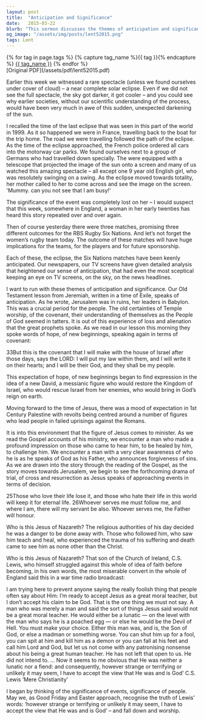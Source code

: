 ```yaml
---
layout: post
title:  "Anticipation and Significance"
date:   2015-03-22
blurb: "This sermon discusses the themes of anticipation and significance, drawing parallels between events like a solar eclipse and the Six Nations matches to the anticipation and significance of the coming of Jesus Christ. It explores the prophetic words of hope and new beginnings from Jeremiah, and the expectation of a messianic figure who would restore the Kingdom of Israel. The sermon ends with a powerful quote from C.S. Lewis about the divinity of Jesus."
og_image: "/assets/img/posts/lent52015.png"
tags: Lent
---    
```

<div class="tag-pills">
  {% for tag in page.tags %}
    {% capture tag_name %}{{ tag }}{% endcapture %}
    <a href="{{ site.baseurl }}/tag/{{ tag_name }}" class="tag-pill">{{ tag_name }}</a>
  {% endfor %}
</div>
[Original PDF](/assets/pdf/lent52015.pdf)

Earlier this week we witnessed a rare spectacle (unless we found ourselves under cover of cloud) – a near complete solar eclipse. Even if we did not see the full spectacle, the sky got darker, it got cooler – and you could see why earlier societies, without our scientific understanding of the process, would have been very much in awe of this sudden, unexpected darkening of the sun.

I recalled the time of the last eclipse that was seen in this part of the world in 1999. As it so happened we were in France, travelling back to the boat for the trip home. The road we were travelling followed the path of the eclipse. As the time of the eclipse approached, the French police ordered all cars into the motorway car parks. We found ourselves next to a group of Germans who had travelled down specially. The were equipped with a telescope that projected the image of the sun onto a screen and many of us watched this amazing spectacle – all except one 9 year old English girl, who was resolutely swinging on a swing. As the eclipse moved towards totality, her mother called to her to come across and see the image on the screen. 'Mummy. can you not see that I am busy!'

The significance of the event was completely lost on her – I would suspect that this week, somewhere in England, a woman in her early twenties has heard this story repeated over and over again.

Then of course yesterday there were three matches, promising three different outcomes for the RBS Rugby Six Nations. And let’s not forget the women’s rugby team today. The outcome of these matches will have huge implications for the teams, for the players and for future sponsorship.

Each of these, the eclipse, the Six Nations matches have been keenly anticipated. Our newspapers, our TV screens have given detailed analysis that heightened our sense of anticipation, that had even the most sceptical keeping an eye on TV screens, on the sky, on the news headlines.

I want to run with these themes of anticipation and significance. Our Old Testament lesson from Jeremiah, written in a time of Exile, speaks of anticipation. As he wrote, Jerusalem was in ruins, her leaders in Babylon. This was a crucial period for the people. The old certainties of Temple worship, of the covenant, their understanding of themselves as the People of God seemed in tatters. It is out of this experience of loss and alienation that the great prophets spoke. As we read in our lesson this morning they spoke words of hope, of new beginnings, speaking again in terms of covenant:

33But this is the covenant that I will make with the house of Israel after those days, says the LORD: I will put my law within them, and I will write it on their hearts; and I will be their God, and they shall be my people.

This expectation of hope, of new beginnings began to find expression in the idea of a new David, a messianic figure who would restore the Kingdom of Israel, who would rescue Israel from her enemies, who would bring in God’s reign on earth.

Moving forward to the time of Jesus, there was a mood of expectation in 1st Century Palestine with revolts being centred around a number of figures who lead people in failed uprisings against the Romans.

It is into this environment that the figure of Jesus comes to minister. As we read the Gospel accounts of his ministry, we encounter a man who made a profound impression on those who came to hear him, to be healed by him, to challenge him. We encounter a man with a very clear awareness of who he is as he speaks of God as his Father, who announces forgiveness of sins. As we are drawn into the story through the reading of the Gospel, as the story moves towards Jerusalem, we begin to see the forthcoming drama of trial, of cross and resurrection as Jesus speaks of approaching events in terms of decision.

25Those who love their life lose it, and those who hate their life in this world will keep it for eternal life. 26Whoever serves me must follow me, and where I am, there will my servant be also. Whoever serves me, the Father will honour.

Who is this Jesus of Nazareth? The religious authorities of his day decided he was a danger to be done away with. Those who followed him, who saw him teach and heal, who experienced the trauma of his suffering and death came to see him as none other than the Christ.

Who is this Jesus of Nazareth? That son of the Church of Ireland, C.S. Lewis, who himself struggled against this whole of idea of faith before becoming, in his own words, the most miserable convert in the whole of England said this in a war time radio broadcast:

I am trying here to prevent anyone saying the really foolish thing that people often say about Him: I’m ready to accept Jesus as a great moral teacher, but I don’t accept his claim to be God. That is the one thing we must not say. A man who was merely a man and said the sort of things Jesus said would not be a great moral teacher. He would either be a lunatic — on the level with the man who says he is a poached egg — or else he would be the Devil of Hell. You must make your choice. Either this man was, and is, the Son of God, or else a madman or something worse. You can shut him up for a fool, you can spit at him and kill him as a demon or you can fall at his feet and call him Lord and God, but let us not come with any patronising nonsense about his being a great human teacher. He has not left that open to us. He did not intend to. ... Now it seems to me obvious that He was neither a lunatic nor a fiend: and consequently, however strange or terrifying or unlikely it may seem, I have to accept the view that He was and is God’ C.S. Lewis ‘Mere Christianity’

I began by thinking of the significance of events, significance of people. May we, as Good Friday and Easter approach, recognise the truth of Lewis’ words: ‘however strange or terrifying or unlikely it may seem, I have to accept the view that He was and is God’ – and fall down and worship.
